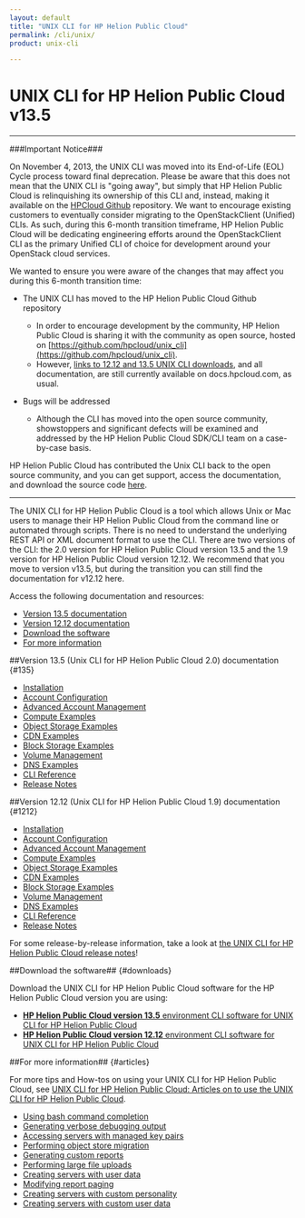 ```yaml
---
layout: default
title: "UNIX CLI for HP Helion Public Cloud"
permalink: /cli/unix/
product: unix-cli

---
```

# UNIX CLI for HP Helion Public Cloud v13.5

___________________

###Important Notice###

On November 4, 2013, the UNIX CLI was moved into its End-of-Life (EOL) Cycle process toward final deprecation. Please be aware that this does not mean that the UNIX CLI is "going away", but simply that HP Helion Public Cloud is relinquishing its ownership of this CLI and, instead, making it available on the [HPCloud Github](https://github.com/hpcloud/unix_cli) repository. We want to encourage existing customers to eventually consider migrating to the OpenStackClient (Unified) CLIs. As such, during this 6-month transition timeframe, HP Helion Public Cloud will be dedicating engineering efforts around the OpenStackClient CLI as the primary Unified CLI of choice for development around your OpenStack cloud services.

We wanted to ensure you were aware of the changes that may affect you during this 6-month transition time:

+ The UNIX CLI has moved to the HP Helion Public Cloud Github repository

  + In order to encourage development by the community, HP Helion Public Cloud is sharing it with the community as open source, hosted on [https://github.com/hpcloud/unix_cli](https://github.com/hpcloud/unix_cli). 
  + However, [links to 12.12 and 13.5 UNIX CLI downloads](#downloads), and all documentation, are still currently available on docs.hpcloud.com, as usual.
+ Bugs will be addressed

  + Although the CLI has moved into the open source community, showstoppers and significant defects will be examined and addressed by the HP Helion Public Cloud SDK/CLI team on a case-by-case basis.

HP Helion Public Cloud has contributed the Unix CLI back to the open source community, and you can get support, access the documentation, and download the source code [here](https://github.com/hpcloud/unix_cli).

_________________________________________

The UNIX CLI for HP Helion Public Cloud is a tool which allows Unix or Mac users to manage their HP Helion Public Cloud from the command line or automated through scripts.  There is no need to understand the underlying REST API or XML document format to use the CLI.  There are two versions of the CLI: the 2.0 version for HP Helion Public Cloud version 13.5 and the 1.9 version for HP Helion Public Cloud version 12.12. We recommend that you move to version v13.5, but during the transition you can still find the documentation for v12.12 here.

Access the following documentation and resources:

* [Version 13.5 documentation](#135)
* [Version 12.12 documentation](#1212)
* [Download the software](#downloads)
* [For more information](#articles)

##Version 13.5 (Unix CLI for HP Helion Public Cloud 2.0) documentation {#135}

* [Installation](/cli/unix/2/install)
* [Account Configuration](/cli/unix/2/configuration)
* [Advanced Account Management](/cli/unix/2/account-management)
* [Compute Examples](/cli/unix/2/compute)
* [Object Storage Examples](/cli/unix/2/object-storage)
* [CDN Examples](/cli/unix/2/cdn)
* [Block Storage Examples](/cli/unix/2/block-storage)
* [Volume Management](/block-storage/volume)
* [DNS Examples](/cli/unix/2/dns)
* [CLI Reference](/cli/unix/2/reference)
* [Release Notes](/cli/unix/release-notes)

##Version 12.12 (Unix CLI for HP Helion Public Cloud 1.9) documentation {#1212}

* [Installation](/cli/unix/install)
* [Account Configuration](/cli/unix/configuration)
* [Advanced Account Management](/cli/unix/account-management)
* [Compute Examples](/cli/unix/compute)
* [Object Storage Examples](/cli/unix/object-storage)
* [CDN Examples](/cli/unix/cdn)
* [Block Storage Examples](/cli/unix/block-storage)
* [Volume Management](/block-storage/volume)
* [DNS Examples](/cli/unix/dns)
* [CLI Reference](/cli/unix/reference)
* [Release Notes](/cli/unix/release-notes)

For some release-by-release information, take a look at [the UNIX CLI for HP Helion Public Cloud release notes](/cli/unix/release-notes)!

##Download the software## {#downloads}

Download the UNIX CLI for HP Helion Public Cloud software for the HP Helion Public Cloud version you are using:

+ [**HP Helion Public Cloud version 13.5** environment CLI software for UNIX CLI for HP Helion Public Cloud](http://rubygems.org/gems/hpcloud)
+ [**HP Helion Public Cloud version 12.12** environment CLI software for UNIX CLI for HP Helion Public Cloud](/file/hpcloud.gem)

##For more information## {#articles}

For more tips and How-tos on using your UNIX CLI for HP Helion Public Cloud, see [UNIX CLI for HP Helion Public Cloud: Articles on to use the UNIX CLI for HP Helion Public Cloud](/cli/unix/articles/).

* [Using bash command completion](/cli/unix/articles/complete)
* [Generating verbose debugging output](/cli/unix/articles/debugging)
* [Accessing servers with managed key pairs](/cli/unix/articles/managedkeypairs)
* [Performing object store migration](/cli/unix/articles/migration)
* [Generating custom reports](/cli/unix/articles/reports)
* [Performing large file uploads](/cli/unix/articles/large)
* [Creating servers with user data](/cli/unix/articles/userdata)
* [Modifying report paging](/cli/unix/articles/paging)
* [Creating servers with custom personality](/cli/unix/articles/personality)
* [Creating servers with custom user data](/cli/unix/articles/userdata)
